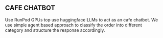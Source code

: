 ## CAFE CHATBOT

Use RunPod GPUs top use huggingface LLMs to act as an cafe chatbot. We use simple agent based approach to classify the order into different category and structure the response accordingly.